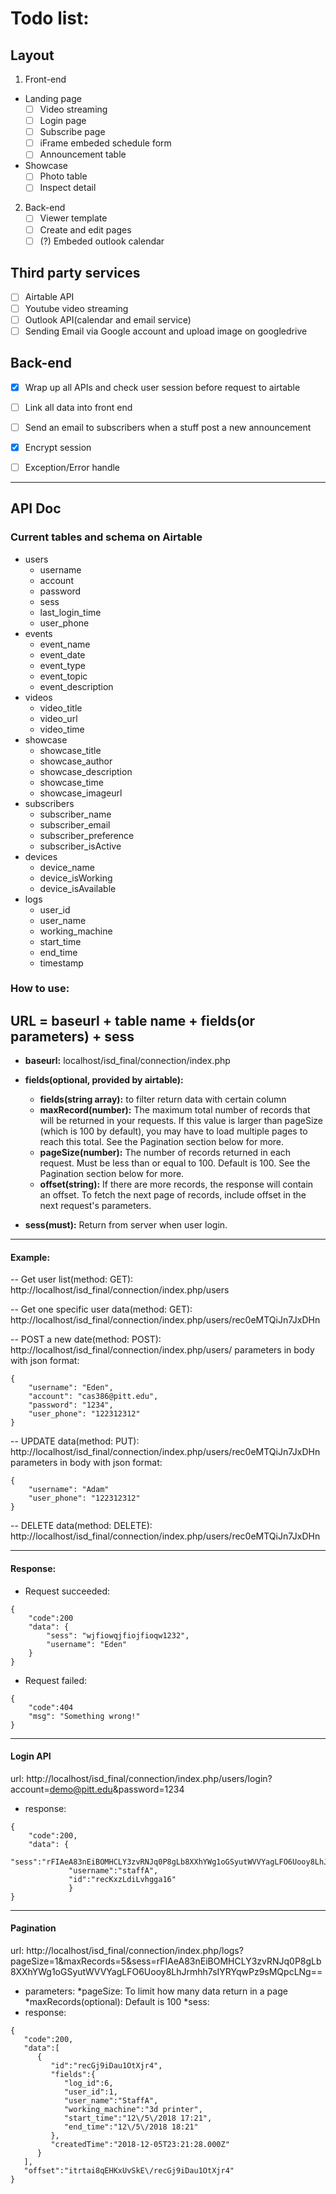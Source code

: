 # Todo list:

## Layout
1. Front-end
* Landing page
    - [ ] Video streaming
    - [ ] Login page
    - [ ] Subscribe page
    - [ ] iFrame embeded schedule form
    - [ ] Announcement table
* Showcase
    - [ ] Photo table
    - [ ] Inspect detail

2. Back-end
    - [ ] Viewer template
    - [ ] Create and edit pages
    - [ ] (?) Embeded outlook calendar
## Third party services
- [ ] Airtable API
- [ ] Youtube video streaming
- [ ] Outlook API(calendar and email service)
- [ ] Sending Email via Google account and upload image on googledrive

## Back-end
- [x] Wrap up all APIs and check user session before request to airtable
- [ ] Link all data into front end
- [ ] Send an email to subscribers when a stuff post a new announcement
- [x] Encrypt session
- [ ] Exception/Error handle


---
## API Doc
### Current tables and schema on Airtable
* users
    * username
    * account
    * password
    * sess
    * last_login_time
    * user_phone
* events
    * event_name
    * event_date
    * event_type
    * event_topic
    * event_description
* videos
    * video_title
    * video_url
    * video_time
* showcase
    * showcase_title
    * showcase_author
    * showcase_description
    * showcase_time
    * showcase_imageurl
* subscribers
    * subscriber_name
    * subscriber_email
    * subscriber_preference
    * subscriber_isActive
* devices
    * device_name
    * device_isWorking
    * device_isAvailable
* logs
    * user_id
    * user_name
    * working_machine
    * start_time
    * end_time
    * timestamp

### How to use:

## **URL = baseurl + table name + fields(or parameters) + sess**
- **baseurl:** localhost/isd_final/connection/index.php

- **fields(optional, provided by airtable):**
    - **fields(string array):** to filter return data with certain column
    - **maxRecord(number):** The maximum total number of records that will be returned in your requests. If this value is larger than pageSize (which is 100 by default), you may have to load multiple pages to reach this total. See the Pagination section below for more.
    - **pageSize(number):** The number of records returned in each request. Must be less than or equal to 100. Default is 100. See the Pagination section below for more.
    - **offset(string):** If there are more records, the response will contain an offset. To fetch the next page of records, include offset in the next request's parameters.
- **sess(must):** Return from server when user login.


---

#### Example:
-- Get user list(method: GET):
http://localhost/isd_final/connection/index.php/users

-- Get one specific user data(method: GET):
http://localhost/isd_final/connection/index.php/users/rec0eMTQiJn7JxDHn

-- POST a new date(method: POST):
http://localhost/isd_final/connection/index.php/users/
parameters in body with json format:
```
{
    "username": "Eden",
    "account": "cas386@pitt.edu",
    "password": "1234",
    "user_phone": "122312312"
}
```

-- UPDATE data(method: PUT):
http://localhost/isd_final/connection/index.php/users/rec0eMTQiJn7JxDHn
parameters in body with json format:
```
{
    "username": "Adam"
    "user_phone": "122312312"
}
```
-- DELETE data(method: DELETE):
http://localhost/isd_final/connection/index.php/users/rec0eMTQiJn7JxDHn


---

#### Response:
- Request succeeded:
```
{
    "code":200
    "data": {
        "sess": "wjfiowqjfiojfioqw1232",
        "username": "Eden"
    }
}
```

- Request failed:
```
{
    "code":404
    "msg": "Something wrong!"
}
```

---
#### Login API
url: http://localhost/isd_final/connection/index.php/users/login?account=demo@pitt.edu&password=1234

* response:
```
{
    "code":200,
    "data": {
             "sess":"rFIAeA83nEiBOMHCLY3zvRNJq0P8gLb8XXhYWg1oGSyutWVVYagLFO6Uooy8LhJrmhh7sIYRYqwPz9sMQpcLNg==",
             "username":"staffA",
             "id":"recKxzLdiLvhgga16"
             }
}
```


---

#### Pagination
url: http://localhost/isd_final/connection/index.php/logs?pageSize=1&maxRecords=5&sess=rFIAeA83nEiBOMHCLY3zvRNJq0P8gLb8XXhYWg1oGSyutWVVYagLFO6Uooy8LhJrmhh7sIYRYqwPz9sMQpcLNg==
* parameters:
    *pageSize: To limit how many data return in a page
    *maxRecords(optional): Default is 100
    *sess:
* response:
```
{  
   "code":200,
   "data":[  
      {  
         "id":"recGj9iDau1OtXjr4",
         "fields":{  
            "log_id":6,
            "user_id":1,
            "user_name":"StaffA",
            "working_machine":"3d printer",
            "start_time":"12\/5\/2018 17:21",
            "end_time":"12\/5\/2018 18:21"
         },
         "createdTime":"2018-12-05T23:21:28.000Z"
      }
   ],
   "offset":"itrtai8qEHKxUvSkE\/recGj9iDau1OtXjr4"
}
```

